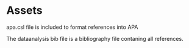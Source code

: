 # Assets

apa.csl file is included to format references into APA

The dataanalysis bib file is a bibliography file contaning all references. 